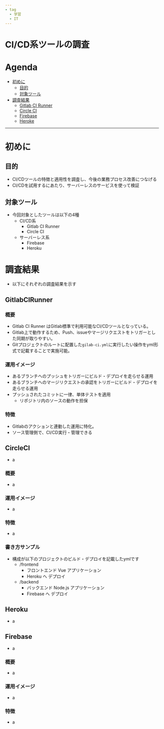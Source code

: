 ```yaml
---
- tag
  - 学習
  - IT
---
```


# CI/CD系ツールの調査

# Agenda
* [初めに](#概要)
  * [目的](#目的)
  * [対象ツール](#対象ツール)
* [調査結果](#調査結果)
  * [Gitlab CI Runner](#gitlabcirunner)
  * [Circle CI](#circleci)
  * [Firebase](#firebase)
  * [Heroke](#heroku)

---

# 初めに
## 目的
* CI/CDツールの特徴と適用性を調査し、今後の業務プロセス改善につなげる
* CI/CDを試用するにあたり、サーバーレスのサービスを使って検証

## 対象ツール
* 今回対象としたツールは以下の4種
  * CI/CD系
    * Gitlab CI Runner
    * Circle CI
  * サーバーレス系
    * Firebase
    * Heroku

# 調査結果
* 以下にそれぞれの調査結果を示す
## GitlabCIRunner
### 概要
* Gitlab CI Runner はGitlab標準で利用可能なCI/CDツールとなっている。
* Gitlab上で動作するため、Push、issueやマージリクエストをトリガーとした同期が取りやすい。
* Gitプロジェクトのルートに配置した`gilab-ci.yml`に実行したい操作をyml形式で記載することで実施可能。
### 運用イメージ
* あるブランチへのプッシュをトリガーにビルド・デプロイを走らせる運用
* あるブランチへのマージリクエストの承認をトリガーにビルド・デプロイを走らせる運用
* プッシュされたコミットに一律、単体テストを適用
  * リポジトリ内のソースの動作を担保
### 特徴
* Gitlabのアクションと連動した運用に特化。
* ソース管理側で、CI/CD実行・管理できる

## CircleCI
* a
### 概要
* a
### 運用イメージ
* a
### 特徴
* a
### 書き方サンプル
* 構成が以下のプロジェクトのビルド・デプロイを記載したymlです
  * /frontend
    * フロントエンド Vue アプリケーション
    * Heroku へ デプロイ
  * /backend
    * バックエンド Node.js アプリケーション
    * Firebase へ デプロイ
## Heroku
* a
## Firebase
* a
### 概要
* a
### 運用イメージ
* a
### 特徴
* a